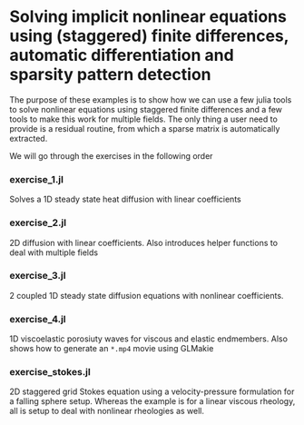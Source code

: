 # Solving implicit nonlinear equations using (staggered) finite differences, automatic differentiation and sparsity pattern detection

The purpose of these examples is to show how we can use a few julia tools to solve nonlinear equations using staggered finite differences and a few tools to make this work for multiple fields. The only thing a user need to provide is a residual routine, from which a sparse matrix is automatically extracted.

We will go through the exercises in the following order 

### exercise_1.jl
Solves a 1D steady state heat diffusion with linear coefficients

### exercise_2.jl
2D diffusion with linear coefficients. Also introduces helper functions to deal with multiple fields

### exercise_3.jl
2 coupled 1D steady state diffusion equations with nonlinear coefficients. 

### exercise_4.jl
1D viscoelastic porosiuty waves for viscous and elastic endmembers. Also shows how to generate an `*.mp4` movie using GLMakie

### exercise_stokes.jl
2D staggered grid Stokes equation using a velocity-pressure formulation for a falling sphere setup. Whereas the example is for a linear viscous rheology, all is setup to deal with nonlinear rheologies as well. 


